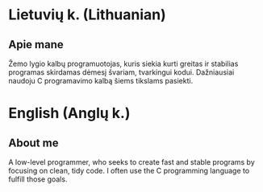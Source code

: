 # Lietuvių k. (Lithuanian)
## Apie mane
Žemo lygio kalbų programuotojas, kuris siekia kurti greitas ir stabilias programas skirdamas dėmesį švariam, tvarkingui kodui. Dažniausiai naudoju C programavimo kalbą šiems tikslams pasiekti.


# English (Anglų k.)
## About me
A low-level programmer, who seeks to create fast and stable programs by focusing on clean, tidy code. I often use the C programming language to fulfill those goals.

